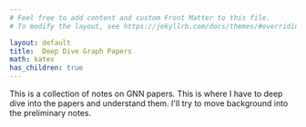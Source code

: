 ```yaml
---
# Feel free to add content and custom Front Matter to this file.
# To modify the layout, see https://jekyllrb.com/docs/themes/#overriding-theme-defaults

layout: default
title:  Deep Dive Graph Papers
math: katex
has_children: true
---
```


This is a collection of notes on GNN papers. This is where I have to deep dive into the papers and understand them. I'll try to move background into the preliminary notes.